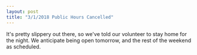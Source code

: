 ```yaml
---
layout: post
title: "3/1/2018 Public Hours Cancelled"
---
```


It's pretty slippery out there, so we've told our volunteer to stay home for the night.  We anticipate being open tomorrow, and the rest of the weekend as scheduled.